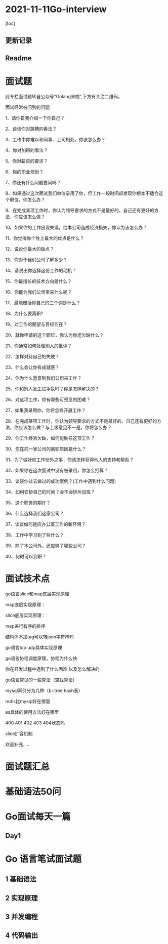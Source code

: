 # 2021-11-11Go-interview

[toc]

## 更新记录

## Readme

# 面试题

此专栏面试题转自公众号“Golang来啦”,下方有关注二维码。

面试经常被问到的问题

1、请你自我介绍一下你自己？

2、谈谈你对跳槽的看法？

3、工作中你难以和同事、上司相处，你该怎么办？

4、你对加班的看法？

5、你对薪资的要求？

6、你的职业规划？

7、你还有什么问题要问吗？

8、如果通过这次面试我们单位录用了你，但工作一段时间却发现你根本不适合这个职位，你怎么办？

9、在完成某项工作时，你认为领导要求的方式不是最好的，自己还有更好的方法，你应该怎么做？

10、如果你的工作出现失误，给本公司造成经济损失，你认为该怎么办？

11、你觉得你个性上最大的优点是什么？

12、说说你最大的缺点？

13、你对于我们公司了解多少？

14、请说出你选择这份工作的动机？

15、你最擅长的技术方向是什么？

16、你能为我们公司带来什么呢？

17、最能概括你自己的三个词是什么？

18、为什么要离职?

19、对工作的期望与目标何在？

20、就你申请的这个职位，你认为你还欠缺什么？

21、你通常如何处理別人的批评？

22、怎样对待自己的失敗？

23、什么会让你有成就感？

24、你为什么愿意到我们公司来工作？

25、你和别人发生过争执吗？你是怎样解决的？

26、对这项工作，你有哪些可预见的困难？

27、如果我录用你，你将怎样开展工作？

28、在完成某项工作时，你认为领导要求的方式不是最好的，自己还有更好的方法，你应该怎么做？与上级意见不一是，你将怎么办？

29、你工作经验欠缺，如何能胜任这项工作？

30、您在前一家公司的离职原因是什么？

31、为了做好你工作份外之事，你该怎样获得他人的支持和帮助？

32、如果你在这次面试中没有被录用，你怎么打算？

33、谈谈你过去做过的成功案例？(工作中遇到什么问题)

34、如何安排自己的时间？会不会排斥加班？

35、这个职务的期许？

36、什么选择我们这家公司？

37、谈谈如何适应办公室工作的新环境？

38、工作中学习到了些什么？

39、除了本公司外，还应聘了哪些公司？

40、何时可以到职？



# 面试技术点

go语言slice和map底层实现原理

map底层实现原理：

slice底层实现原理：

map进行有序的排序

结构体不加tag可以转json字符串吗

go语言tcp udp具体实现原理

go语言协程调度原理，协程为什么快

你在开发过程中遇到了什么困难 以及怎么解决的

go语言常见的一些算法（查找算法）

mysql索引分为几种（b+tree hash表）

redis比mysql好在哪里

es具体的使用方法好在哪里

400 401 402 403 404状态吗

slice扩容机制

欢迎补充…..



# 面试题汇总



# 基础语法50问

# Go面试每天一篇

## Day1




# Go 语言笔试面试题

## 1 基础语法

## 2 实现原理

## 3 并发编程

## 4 代码输出



